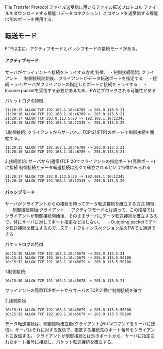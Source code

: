 
File Transfer Protocol
ファイル送受信に用いるファイル転送プロトコル
ファイルをダウンロードする機能（データコネクション）とコマンドを送受信する機能は別のポートを使用する。

## 転送モード

FTPは主に、アクティブモードとパッシブモードの接続モードがある。

#### アクティブモード
サーバがクライアントへ接続をトライする方式
特徴:
　- 制御接続開始: クライアント
　  制御接続開始後、クライアントがデータ転送ポートを指定する
　 - 接続トライ:サーバがクライアントの指定したポートに接続をトライする
　 - Income packetを受信する必要があるため、FWにブロックされる可能性がある

パケットログの特徴:
```
11:20:15 ALLOW TCP 192.168.1.10:46789 -> 203.0.113.5:21
11:20:16 ALLOW TCP 192.168.1.10:46789 <- 203.0.113.5:21
11:20:17 ALLOW TCP 203.0.113.5:20 -> 192.168.1.10:12345
11:20:18 ALLOW TCP 192.168.1.10:12345 <- 203.0.113.5:20
```

1.制御接続:
クライアントからサーバへ、TCP:21(FTP)のポートで制御接続を開始する。
```
11:20:15 ALLOW TCP 192.168.1.10:46789 -> 203.0.113.5:21
11:20:16 ALLOW TCP 192.168.1.10:46789 <- 203.0.113.5:21
```

2.接続開始:
サーバから(通常)TCP:20でクライアントの指定ポート(高番ポート)に接続
制御接続とデータ転送接続は別々で確立されるという特徴がみられる
```
11:20:17 ALLOW TCP 203.0.113.5:20 -> 192.168.1.10:12345
11:20:18 ALLOW TCP 192.168.1.10:12345 <- 203.0.113.5:20
```

#### パッシブモード
サーバがクライアントからの接続を待ってデータ転送接続を確立する方式
特徴:
　- 制御接続開始:クライアント
　  アクティブモードとは違って、この段階ではクライアントが制御接続開始後、そのままサーバにデータ転送接続を確立するので、特にサーバに対してポート指定などはしない。
　- Outgoing packetでデータ転送接続を確立するので、ステートフルインスペクション型のFWでも通過できる

パケットログの特徴:
```
10:15:30 ALLOW TCP 192.168.1.10:45678 -> 203.0.113.5:21
10:15:31 ALLOW TCP 192.168.1.10:45679 -> 203.0.113.5:50100
10:15:32 ALLOW TCP 192.168.1.10:45679 <- 203.0.113.5:50100
```

1.制御接続:
```
10:15:30 ALLOW TCP 192.168.1.10:45678 -> 203.0.113.5:21
```
クライアントの高番TCPポートからサーバのTCP:21番に制御接続を確立

2.接続開始
```
10:15:31 ALLOW TCP 192.168.1.10:45679 -> 203.0.113.5:50100
10:15:32 ALLOW TCP 192.168.1.10:45679 <- 203.0.113.5:50100
```
データ転送接続は、制御接続確立後(クライアントが`PASV`コマンドをサーバに送信)、サーバはそれに対する返信で、指定する接続先のポート番号をクライアントに返信する。
クライアントが制御接続とは別のポートから、サーバに指定されたポート番号に接続し、パケット転送接続を確立する。